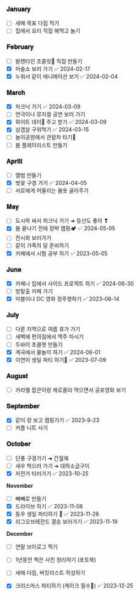 ### 𝐉𝐚𝐧𝐮𝐚𝐫𝐲 

- [ ] 새해 목표 다짐 적기 
- [ ] 집에서 요리 직접 해먹고 놀기

### 𝐅𝐞𝐛𝐫𝐮𝐚𝐫𝐲

- [ ] 발렌타인 초콜릿🍫 직접 만들기
- [x] 마술쇼 보러 가기 ✅ 2024-02-17
- [x] 누워서 같이 애니메이션 보기 ✅ 2024-02-04

### 𝐌𝐚𝐫𝐜𝐡

- [x] 차크닉 가기 ✅ 2024-03-09
- [ ] 연극이나 뮤지컬 공연 보러 가기 
- [x] 화이트 데이🍬 주고 받기 ✅ 2024-03-09
- [x] 삼겹살 구워먹기 ✅ 2024-03-15
- [ ] 놀이공원에서 관람차 타기🎡
- [ ] 봄 플레이리스트 만들기

### 𝐀𝐩𝐫𝐢𝐥𝐥

- [ ] 앨범 만들기 
- [x] 벚꽃 구경 가기 ✅ 2024-04-05
- [ ] 서로에게 어울리는 봄옷 골라주기 

### 𝐌𝐚𝐲

- [ ] 도시락 싸서 피크닉 가기 ➜ 등산도 좋아 ❣︎
- [x] 봄 끝나기 전에 장박 캠핑🏕️ ✅ 2024-05-05
- [ ] 전시회 보러가기 
- [ ] 같이 가족의 달 준비하기
- [x] 카페에서 시험 공부 하기 ✅ 2023-05-05

### 𝐉𝐮𝐧𝐞

- [x] 카페나 집에서 사이드 프로젝트 하기 ✅ 2024-06-30
- [ ] 방탈출 카페 가기 
- [x] 마블이나 DC 영화 정주행하기 ✅ 2023-06-14

### 𝐉𝐮𝐥𝐲

- [ ] 다른 지역으로 여름 휴가 가기
- [ ] 새벽에 편의점에서 맥주 마시기
- [ ] 두바이 초콜렛 만들기 
- [x] 계곡에서 물놀이 하기 ✅ 2024-08-01
- [x] 이연이 생일 파티 하기🎂 ✅ 2023-07-09

### 𝐀𝐮𝐠𝐮𝐬𝐭

- [ ] 카라멜 팝콘이랑 제로콜라 먹으면서 공포영화 보기 

### 𝐒𝐞𝐩𝐭𝐞𝐦𝐛𝐞𝐫

- [x] 같이 장 보고 캠핑가기 ✅ 2023-9-23
- [ ] 커플 니트 사기

### 𝐎𝐜𝐭𝐨𝐛𝐞𝐫

- [ ] 단풍 구경가기 ➜ 간월재 
- [ ] 새우 먹으러 가기 ➜ 대하소금구이 
- [x] 자전거 타러가기 ✅ 2023-10-25

𝐍𝐨𝐯𝐞𝐦𝐛𝐞𝐫
- [ ] 빼빼로 만들기 
- [x] 드라이브 하기 ✅ 2023-11-08
- [x] 동우 생일 파티하기 🎂 ✅ 2023-11-26
- [x] 리그오브레전드 결승 보러가기 ✅ 2023-11-19

𝐃𝐞𝐜𝐞𝐦𝐛𝐞𝐫
- [ ] 연말 브이로그 찍기
- [ ] 1년동안 찍은 사진 정리하기 (포토북)
- [ ] 새해 다짐, 버킷리스트 작성하기
- [x] 크리스마스 파티하기 (케이크 필수🎄) ✅ 2023-12-25

